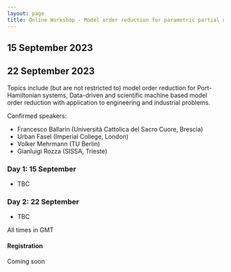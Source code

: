 ```yaml
---
layout: page
title: Online Workshop - Model order reduction for parametric partial differential equations
---
```


## 15 September 2023
## 22 September 2023

Topics include (but are not restricted to) model order reduction for
Port-Hamiltonian systems, Data-driven and scientific machine based
model order reduction with application to engineering and industrial
problems.

Confirmed speakers:
* Francesco Ballarin (Università Cattolica del Sacro Cuore, Brescia)
* Urban Fasel (Imperial College, London)
* Volker Mehrmann (TU Berlin)
* Gianluigi Rozza (SISSA, Trieste)

### Day 1: 15 September

- TBC

<!--- 13.00-13.15 Introduction --->
<!--- 13.15-14.15 Silvia Bertoluzza: [_Coupling black box solvers under minimal assumptions_](#silvia-bertoluzza-coupling-black-box-solvers-under-minimal-assumptions) [recording](https://youtu.be/zWtJidU7GFs) --->


### Day 2: 22 September

- TBC

All times in GMT


#### Registration

Coming soon

<!--- [Registration](https://www.eventbrite.co.uk/e/online-workshop-mathematical-theory-of-coupling-methods-for-pdes-tickets-420629453017) is required to access the Zoom Webinar --->
